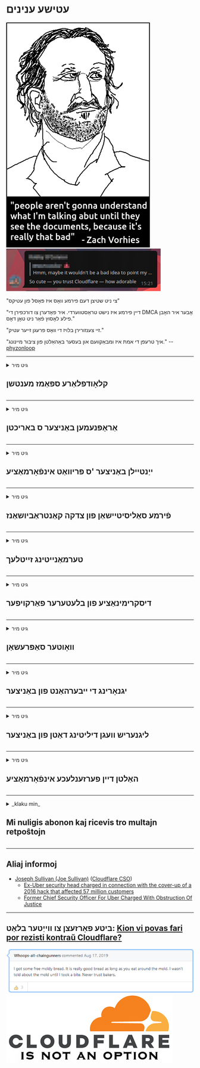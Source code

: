 # עטישע ענינים

![](../image/itsreallythatbad.jpg)
![](../image/telegram/c81238387627b4bfd3dcd60f56d41626.jpg)

"צי ניט שטיצן דעם פירמע וואָס איז פּאָסל פון עטיקס"

"דיין פירמע איז נישט טראַסטווערדי. איר פאָדערן צו דורכפירן די DMCA אָבער איר האָבן פילע לאָסוץ פֿאַר ניט טאָן דאָס."

"זיי צענזורירן בלויז די וואָס פרעגן זייער עטיק."

"איך טרעפן די אמת איז ומבאַקוועם און בעסער באַהאַלטן פון ציבור מיינונג."  -- [phyzonloop](https://twitter.com/phyzonloop)


---


<details>
<summary>גיט מיר

## קלאָודפלאַרע ספּאַמז מענטשן
</summary>


קלאָודפלאַרע איז שיקט ספּאַם ימיילז צו ניט-קלאָודפלאַרע ניצערס.

- שיקט בלויז אימעילס צו אבאנענטן וואָס האָבן זיך אָנגענומען
- ווען דער באַניצער זאגט "האַלטן", האַלטן שיקט E- בריוו

עס ס אַז פּשוט. אָבער קלאָודפלאַרע קען נישט זאָרגן.
קלאָודפלאַרע האט ניצן זייער דינסט קענען האַלטן אַלע ספּאַממערס אָדער אַטאַקערז.
ווי קענען מיר האַלטן קלאָודפלאַרע אָן אַקטאַווייטינג קלאָודפלאַרע?


| 🖼 | 🖼 |
| --- | --- |
| ![](../image/cfspam01.jpg) | ![](../image/cfspam03.jpg) |
| ![](../image/cfspam02.jpg) | ![](../image/cfspambrittany.jpg)<br>![](../image/cfspamtwtr.jpg) |

</details>

---

<details>
<summary>גיט מיר

## אַראָפּנעמען באַניצער ס באריכטן
</summary>


נעגאַטיוו באריכטן פון קלאָודפלאַרע צענזור.
אויב איר פּאָסטן אַנטי-קלאָודפלאַרע טעקסט אויף טוויטטער, איר האָבן אַ געלעגנהייַט צו באַקומען אַ ענטפער פון קלאָודפלאַרע אָנגעשטעלטער מיט אָנזאָג "ניין, דאָס איז נישט".
אויב איר פּאָסטן אַ נעגאַטיוו אָפּשאַצונג אויף קיין אָפּשאַצונג פּלאַץ, זיי וועלן פּרובירן צו סענסער עס.


| 🖼 | 🖼 |
| --- | --- |
| ![](../image/cfcenrev_01.jpg)<br>![](../image/cfcenrev_02.jpg) | ![](../image/cfcenrev_03.jpg) |

</details>

---

<details>
<summary>גיט מיר

## ייַנטיילן באַניצער 'ס פּריוואַט אינפֿאָרמאַציע
</summary>


קלאָודפלאַרע האט אַ מאַסיוו כעראַסמאַנט פּראָבלעם.
קלאָודפלאַרע שאַרעס פּערזענלעך אינפֿאָרמאַציע פון ​​יענע וואָס באַקלאָגנ זיך וועגן כאָוסטיד זייטלעך.
זיי אָפט בעטן איר צו צושטעלן דיין אמת שייַן.
אויב איר טאָן נישט וועלן צו ווערן כעראַסיד, אַטאַקע, סוואַטטעד אָדער געהרגעט, איר בעסער האַלטן אַוועק פון קלאָודפלאַרעד וועבסיטעס.


| 🖼 | 🖼 |
| --- | --- |
| ![](../image/cfdox_what.jpg) | ![](../image/cfdox_swat.jpg) |
| ![](../image/cfdox_kill.jpg) | ![](../image/cfdox_threat.jpg) |
| ![](../image/cfdox_dox.jpg) | ![](../image/cfdox_ex1.jpg) |
| ![](../image/cfabuseform.jpg) | ![](../image/cfdox_ex2.jpg) |

</details>

---

<details>
<summary>גיט מיר

## פֿירמע סאַליסיטיישאַן פון צדקה קאַנטראַביושאַנז
</summary>


קלאָודפלאַרע איז אַסקינג פֿאַר צדקה קאַנטראַביושאַנז.
עס איז גאַנץ גרויליק אַז אַן אמעריקאנער קאָרפּאָראַציע וואָלט פרעגן פֿאַר צדקה אַלאָנגסייד ניט-נוץ אָרגאַנאַזיישאַנז וואָס האָבן גוטע סיבות.
אויב איר ווי צו פאַרשפּאַרן מענטשן אָדער וויסט צייט פון אנדערע מענטשן, איר קען וועלן צו סדר עטלעכע פּיצאַז פֿאַר קלאָודפלאַרע עמפּלוייז.


![](../image/cfdonate.jpg)

</details>

---

<details>
<summary>גיט מיר

## טערמאַנייטינג זייטלעך
</summary>


וואָס וועט איר טאָן אויב דיין פּלאַץ איז פּלוצלינג אַראָפּ?
ריפּאָרץ אַז קלאָודפלאַרע איז דיליטינג דער באַניצער ס קאַנפיגיעריישאַן אָדער סטאָפּפּינג דינסט אָן קיין ווארענונג, שטיל.
מיר פֿאָרשלאָגן איר געפֿינען אַ בעסער שפּייַזער.

![](../image/cftmnt.jpg)

</details>

---

<details>
<summary>גיט מיר

## דיסקרימינאַציע פון ​​בלעטערער פאַרקויפער
</summary>


קלאָודפלאַרע גיט פּרעפערענשאַל באַהאַנדלונג פֿאַר יענע וואָס נוצן Firefox בשעת געבן פייַנדלעך באַהאַנדלונג צו ניצערס פון ניט-טאָר-בראַוזער איבער טאָר.
דער באַניצער פון וואָס רעכט רייטלי אָפּזאָגן צו דורכפירן ניט-פריי דזשאַוואַסקריפּט אויך באַקומען פייַנדלעך באַהאַנדלונג.
די אַקסעס ינאַקוואַלאַטי איז אַ זידלען נעץ נייטראַלאַטי און אַ זידלען פון מאַכט.

![](../image/browdifftbcx.gif)

- לינקס: Tor Browser, רעכט: Chrome. זעלביקער IP אַדרעס.

![](../image/browserdiff.jpg)

- לינקס: טאָר בראַוזער דזשאַוואַסקריפּט דיסאַבלעד, קיכל ענייבאַלד
- רעכט: קראָום דזשאַוואַסקריפּט ענייבאַלד, קיכל פאַרקריפּלט

![](../image/cfsiryoublocked.jpg)

- QuteBrowser (מינערווערטיק בלעטערער) אָן Tor (Clearnet IP)

| ***בלעטערער*** | ***אַקסעס באַהאַנדלונג*** |
| --- | --- |
| Tor Browser (דזשאַוואַסקריפּט ענייבאַלד) | צוטריט דערלויבט |
| Firefox (דזשאַוואַסקריפּט ענייבאַלד) | אַקסעס דיגריידאַד |
| Chromium (דזשאַוואַסקריפּט ענייבאַלד) | אַקסעס דיגריידאַד |
| Chromium or Firefox (דזשאַוואַסקריפּט פאַרקריפּלט) | אַקסעס געלייקנט |
| Chromium or Firefox (קיכל פאַרקריפּלט) | אַקסעס געלייקנט |
| QuteBrowser | אַקסעס געלייקנט |
| lynx | אַקסעס געלייקנט |
| w3m | אַקסעס געלייקנט |
| wget | אַקסעס געלייקנט |


פארוואס טאָן ניט נוצן אַודיאָ קנעפּל צו סאָלווע גרינג אַרויסרופן?

יאָ, עס איז אַן אַודיאָ קנעפּל, אָבער עס שטענדיק אַרבעט נישט איבער Tor.
איר וועט באַקומען דעם אָנזאָג ווען איר גיט עס:

```
פּרוּווט ווידער שפּעטער
דיין קאָמפּיוטער אָדער נעץ קען שיקן אָטאַמייטיד פֿראגן.
צו באַשיצן אונדזער יוזערז, מיר קענען נישט פּראָצעס דיין בקשה רעכט איצט.
פֿאַר מער דעטאַילס באַזוכן אונדזער הילף בלאַט
```

</details>

---

<details>
<summary>גיט מיר

## וואָוטער סאַפּרעשאַן
</summary>


וואָטערס אין יו. עס. שטאַטן פאַרשרייַבן צו שטימען לעסאָף דורך די וועבזייטל פון די שטאַט סעקרעטאַר אין די שטאַט פון זייער וווינאָרט.
רעפובליקאנער-קאַנטראָולד שטאַט סעקרעטאַר אָפאַסאַז אַרייַן וויילער סאַפּרעשאַן דורך פּראַקסיז די וועבזייטל פון די שטאַט סעקרעטאַר דורך קלאָודפלאַרע.
די פייַנדלעך באַהאַנדלונג פון קלאָודפלאַרע פון ​​טאָר יוזערז, זייַן MITM שטעלע ווי אַ סענטראַלייזד גלאבאלע פונט פון סערוויילאַנס, און די קוילעלדיק ראָלע פון ​​די פּראָספּעקטיוו וואָטערס מאַכן פּראָספּעקטיוו וואָטערס רילאַקטאַנט צו פאַרשרייַבן.
ליבעראַלס אין באַזונדער טענד צו אַרומנעמען פּריוואַטקייט.
וואָוטער רעגיסטראַציע פארמען זאַמלען שפּירעוודיק אינפֿאָרמאַציע וועגן דער פּאָליטיש לינינג פון אַ וויילער, פּערזענלעך גשמיות אַדרעס, נומער פון סאציאל זיכערהייט און געבורט טאָג.
רובֿ שטאַטן מאַכן בלויז אַ סאַבסעט פון די אינפֿאָרמאַציע עפנטלעך, אָבער קלאָודפלאַרע זעט אַלע די אינפֿאָרמאַציע ווען עמעצער רעדזשיסטעריז צו שטימען.

באַמערקונג אַז פּאַפּיר רעגיסטראַציע קען נישט אַרומגיין די קלאָודפלאַרע ווייַל די סעקרעטאַר פון די דאַטן פּאָזיציע שטעקן טוערס וועט מסתּמא נוצן די קלאָודפלאַרע וועבזייטל צו אַרייַן די דאַטן.

| 🖼 | 🖼 |
| --- | --- |
| ![](../image/cfvotm_01.jpg) | ![](../image/cfvotm_02.jpg) |

- Change.org איז אַ באַרימט וועבזייטל פֿאַר קאַלעקטינג וואָוץ און נעמען קאַמף.
“מענטשן אומעטום אָנהייבן קאַמפּיינז, מאָובאַלייזינג סופּפּאָרטערס און אַרבעט מיט דיסיזשאַנז צו פירן סאַלושאַנז.”
צום באַדויערן, פילע מענטשן קענען נישט זען change.org רעכט צו קלאָודפלאַרע ס אַגרעסיוו פילטער.
זיי ווערן בלאקירט פון אונטערשרייבן די פּעטיציע, און דערמיט אויסשליסן זיי פון א דעמאָקראטישן פראצעס.
ניצן אנדערע פּלאַטפאָרמע ניט-קלאָודפלאַרעד, אַזאַ ווי OpenPetition העלפּס צו רעמאָוואַל די פּראָבלעם.

| 🖼 | 🖼 |
| --- | --- |
| ![](../image/changeorgasn.jpg) | ![](../image/changeorgtor.jpg) |

- קלאָודפלאַרע "אַטהעניאַן פּראָיעקט" אָפפערס פריי שוץ פון פאַרנעמונג צו שטאַט און היגע וואַלן וועבסיטעס.
זיי האבן געזאגט אז "זייערע קאנסטיטשואַנץ קענען אריינגיין אין וואל אינפארמאציע און וויילער רעגיסטראציע", אבער דאס איז א ליגנט, ווייל א סך מענטשן קענען בכלל נישט בלעטער דעם פּלאַץ.

</details>

---

<details>
<summary>גיט מיר

## יגנאָרינג די ייבערהאַנט פון באַניצער
</summary>


אויב איר אָפּטיילן עפּעס, איר דערוואַרטן אַז איר וועט באַקומען קיין E- בריוו וועגן אים.
קלאָודפלאַרע איגנאָרירן דער ייבערהאַנט פון באַניצער און טיילן דאַטן מיט דריט-פּאַרטיי קאָרפּעריישאַנז אָן קונה ס צושטימען.
אויב איר נוצן זייער פּאָטער פּלאַן, זיי מאל שיקן E- בריוו צו איר אַסקינג צו קויפן כוידעשלעך אַבאָנעמענט.

![](../image/cfviopl_tp.jpg)

</details>

---

<details>
<summary>גיט מיר

## ליגנעריש וועגן דיליטינג דאַטן פון באַניצער
</summary>


לויט דעם בלאָג פון דער עקס-קלאָודפלאַרע קונה, קלאָודפלאַרע איז ליגנעריש וועגן דיליטינג אַקאַונץ.
נאָוואַדייַס, פילע קאָמפּאַניעס האַלטן דיין דאַטן נאָך איר פאַרמאַכן אָדער אַוועקגענומען דיין חשבון.
רובֿ פון גוט קאָמפּאַניעס דערמאָנען וועגן עס אין זייער פּריוואַטקייט פּאָליטיק.
קלאָודפלאַרע? ניין

```
2019-08-05 קלאָודפלאַרע האָט מיר געשיקט באַשטעטיקונג אַז זיי האָבן אַוועקגענומען מיין חשבון.
2019-10-02 איך באקומען אַ E- בריוו פון CloudFlare "ווייַל איך בין אַ קונה"
```

קלאָודפלאַרע האט ניט וויסן וועגן דעם וואָרט "אַראָפּנעמען".
אויב עס איז טאַקע אַוועקגענומען, פארוואס דער עקס-קונה באקומען אַ בליצפּאָסט?
ער האָט אויך דערמאנט אַז די פּריוואַטקייט פּאָליטיק פון Cloudflare קען נישט דערמאָנען וועגן אים.

```
זייער נייַע פּריוואַטקייט פּאָליטיק איז ניט דערמאָנען פון ריטיינינג דאַטן פֿאַר אַ יאָר.
```

![](../image/cfviopl_notdel.jpg)

ווי קען איר צוטרוי קלאָודפלאַרע אויב זייער פּריוואַטקייט פּאָליטיק איז אַ ליע?

</details>

---

<details>
<summary>גיט מיר

## האַלטן דיין פערזענלעכע אינפֿאָרמאַציע
</summary>


דיליטינג קלאָודפלאַרע חשבון איז שווער.

```
פאָרלייגן אַ שטיצן טיקעט מיט די קאַטעגאָריע "אַקאַונט",
און בעטן אַליטינג אין די אָנזאָג גוף.
איר מוזן האָבן קיין דאָומיינז אָדער קרעדיט קאַרדס אַטאַטשט צו דיין חשבון איידער איר בעטן דילישאַן.
```

איר וועט באַקומען דעם באַשטעטיקונג E- בריוו.

![](../image/cf_deleteandkeep.jpg)

"מיר האָבן אָנגעהויבן אָנפירן אייער אויסלייג בעטן" אָבער "מיר וועלן ווייטער קראָם דיין פערזענליכע אינפארמאציע".

קענען איר "צוטרוי" דעם?

</details>

---

<details>
<summary>_klaku min_

## Mi nuligis abonon kaj ricevis tro multajn retpoŝtojn
</summary>


La uzanto nuligis sian 'Cloudflare stream' abonon kaj li ricevas retpoŝtajn memorigilojn ĉiutage por rememorigi lin pri nuligita abono.
Ne estas malaprobita butono. Kiel vi ĉesas ĉi tiun frenezon?

![](../image/barrageemailcancelsubscription.jpg)

Cloudflare diris al ĉi tiu uzanto kontakti subtenteamo kaj peti ĉiujn viajn enhavojn forigi.

- [t](https://web.archive.org/web/20210412165334/https://twitter.com/JohnHaldson/status/1381651569247088650)

</details>

---

## Aliaj informoj

- [Joseph Sullivan (Joe Sullivan)](../cloudflare_inc/cloudflare_members.md) ([Cloudflare CSO](https://twitter.com/eastdakota/status/1296522269313785862))
  - [Ex-Uber security head charged in connection with the cover-up of a 2016 hack that affected 57 million customers](https://www.businessinsider.com/uber-data-hack-security-head-joe-sullivan-charged-cover-up-2020-8)
  - [Former Chief Security Officer For Uber Charged With Obstruction Of Justice](https://www.justice.gov/usao-ndca/pr/former-chief-security-officer-uber-charged-obstruction-justice)


---

## ביטע פאָרזעצן צו ווייַטער בלאַט:   [Kion vi povas fari por rezisti kontraŭ Cloudflare?](yi.action.md)

![](../image/freemoldybread.jpg)
![](../image/cfisnotanoption.jpg)
